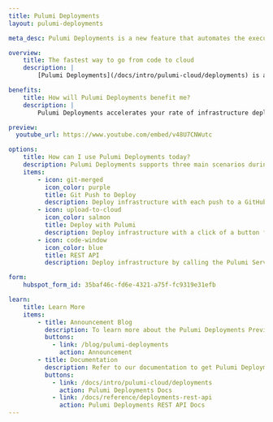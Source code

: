```yaml
---
title: Pulumi Deployments
layout: pulumi-deployments

meta_desc: Pulumi Deployments is a new feature that automates the execution of Pulumi programs on your behalf.

overview:
    title: The fastest way to go from code to cloud
    description: |
        [Pulumi Deployments](/docs/intro/pulumi-cloud/deployments) is a new feature that automates the execution of your Pulumi programs in a secure, hosted environment. Deploy any stack with a click of a button, `git push`, or API call. Available in preview today.

benefits:
    title: How will Pulumi Deployments benefit me?
    description: |
        Pulumi Deployments accelerates your rate of infrastructure deployments by executing `pulumi up` commands remotely whenever you click a button, push to a GitHub branch, or call the Deployments REST API. Instead of using the CLI, you can use a managed service to run your Pulumi programs which enables you to automate cloud deployments at scale. Pulumi Deployments is based on the same technology as [Pulumi Automation API](/docs/guides/automation-api/), which lets organizations manage more than ten times the cloud infrastructure resources per engineer when compared to other infrastructure as code tools.

preview:
  youtube_url: https://www.youtube.com/embed/v48U7CNWutc

options:
    title: How can I use Pulumi Deployments today?
    description: Pulumi Deployments supports three main scenarios during the preview. More scenarios are planned in our roadmap and we are accepting feedback from customers to shape the future of this feature.
    items:
        - icon: git-merged
          icon_color: purple
          title: Git Push to Deploy
          description: Deploy infrastructure with each push to a GitHub branch, using pull request workflows to trigger deployments.
        - icon: upload-to-cloud
          icon_color: salmon
          title: Deploy with Pulumi
          description: Deploy infrastructure with a click of a button from the Pulumi Service console. Supports update, preview, refresh, and destroy commands.
        - icon: code-window
          icon_color: blue
          title: REST API
          description: Deploy infrastructure by calling the Pulumi Service REST API. You can also use the REST API from Automation API code.

form:
    hubspot_form_id: 35baf46c-fd6e-4321-a75f-fc9319e31efb

learn:
    title: Learn More
    items:
        - title: Announcement Blog
          description: To learn more about the Pulumi Deployments Preview and see examples of it in action, read the launch announcement blog.
          buttons:
            - link: /blog/pulumi-deployments
              action: Announcement
        - title: Documentation
          description: Refer to our documentation to get Pulumi Deployments set up once you have been accepted into the Preview.
          buttons:
            - link: /docs/intro/pulumi-cloud/deployments
              action: Pulumi Deployments Docs
            - link: /docs/reference/deployments-rest-api
              action: Pulumi Deployments REST API Docs
---
```

